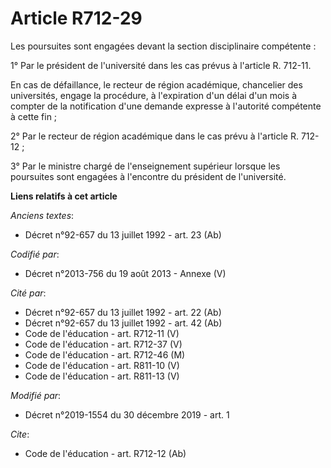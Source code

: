 # Article R712-29

Les poursuites sont engagées devant la section disciplinaire compétente :

1° Par le président de l'université dans les cas prévus à l'article R. 712-11.

En cas de défaillance, le recteur de région académique, chancelier des universités, engage la procédure, à l'expiration d'un
délai d'un mois à compter de la notification d'une demande expresse à l'autorité compétente à cette fin ;

2° Par le recteur de région académique dans le cas prévu à l'article R. 712-12 ;

3° Par le ministre chargé de l'enseignement supérieur lorsque les poursuites sont engagées à l'encontre du président de
l'université.

**Liens relatifs à cet article**

_Anciens textes_:

  - Décret n°92-657 du 13 juillet 1992 - art. 23 (Ab)

_Codifié par_:

  - Décret n°2013-756 du 19 août 2013 -  Annexe (V)

_Cité par_:

  - Décret n°92-657 du 13 juillet 1992 - art. 22 (Ab)
  - Décret n°92-657 du 13 juillet 1992 - art. 42 (Ab)
  - Code de l'éducation - art. R712-11 (V)
  - Code de l'éducation - art. R712-37 (V)
  - Code de l'éducation - art. R712-46 (M)
  - Code de l'éducation - art. R811-10 (V)
  - Code de l'éducation - art. R811-13 (V)

_Modifié par_:

  - Décret n°2019-1554 du 30 décembre 2019 - art. 1

_Cite_:

  - Code de l'éducation - art. R712-12 (Ab)
